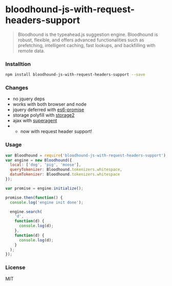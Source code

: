 # bloodhound-js-with-request-headers-support

> Bloodhound is the typeahead.js suggestion engine. Bloodhound is robust, flexible, and offers advanced functionalities such as prefetching, intelligent caching, fast lookups, and backfilling with remote data.

### Installtion

```sh
npm install bloodhound-js-with-request-headers-support --save
```

### Changes

- no jquery deps
- works with both browser and node
- jquery deferred with [es6-promise](https://www.npmjs.com/package/es6-promise)
- storage polyfill with [storage2](https://www.npmjs.com/package/storage2)
- ajax with [superagent](https://www.npmjs.com/package/superagent)
- * now with request header support!

### Usage

```javascript
var Bloodhound = require('bloodhound-js-with-request-headers-support');
var engine = new Bloodhound({
  local: ['dog', 'pig', 'moose'],
  queryTokenizer: Bloodhound.tokenizers.whitespace,
  datumTokenizer: Bloodhound.tokenizers.whitespace
});

var promise = engine.initialize();

promise.then(function() {
  console.log('engine init done');

  engine.search(
    'd',
    function(d) {
      console.log(d);
    },
    function(d) {
      console.log(d);
    }
  );
});
```

### License

MIT
